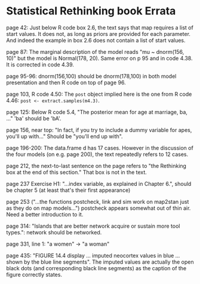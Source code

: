 Statistical Rethinking book Errata
==========

page 42: Just below R code box 2.6, the text says that map requires a list of start values. It does not, as long as priors are provided for each parameter. And indeed the example in box 2.6 does not contain a list of start values.

page 87: The marginal description of the model reads "mu ~ dnorm(156, 10)" but the model is Normal(178, 20). Same error on p 95 and in code 4.38. It is corrected in code 4.39.

page 95-96: dnorm(156,100) should be dnorm(178,100) in both model presentation and then R code on top of page 96.

page 103, R code 4.50: The ``post`` object implied here is the one from R code 4.46: ``post <- extract.samples(m4.3)``.

page 125: Below R code 5.4, "The posterior mean for age at marriage, ba, ..." 'ba' should be 'bA'.

page 156, near top: "In fact, if you try to include a dummy variable for apes, you'll up with..." Should be "you'll end up with".

page 196-200: The data.frame d has 17 cases. However in the discussion of the four models (on e.g. page 200), the text repeatedly refers to 12 cases.

page 212, the next-to-last sentence on the page refers to "the Rethinking box at the end of this section." That box is not in the text.

page 237 Exercise H1: "...index variable, as explained in Chapter 6.",
should be chapter 5 (at least that's their first appearance)

page 253 ("...the functions postcheck, link and sim work on map2stan
just as they do on map models...") postcheck appears somewhat out of thin air. Need a better introduction to it.

page 314: "Islands that are better network acquire or sustain more tool types.": network should be networked.

page 331, line 1: "a women" -> "a woman"



page 435: "FIGURE 14.4 display ... imputed neocortex values in blue ...
shown by the blue line segments". The imputed values are actually the
open black dots (and corresponding black line segments) as the caption
of the figure correctly states.

